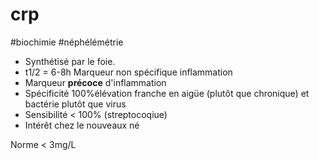# crp
#biochimie #néphélémétrie 


- Synthétisé par le foie. 
- t1/2 = 6-8h Marqueur non spécifique inflammation 
- Marqueur **précoce** d'inflammation 
- Spécificité 100%élévation franche en aigüe (plutôt que chronique) et bactérie plutôt que virus 
- Sensibilité < 100% (streptocoqiue) 
- Intérêt chez le nouveaux né 

Norme < 3mg/L 

